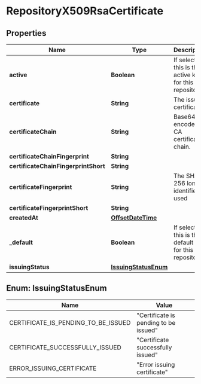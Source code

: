 
# RepositoryX509RsaCertificate

## Properties
Name | Type | Description | Notes
------------ | ------------- | ------------- | -------------
**active** | **Boolean** | If selected this is the active key for this repository. |  [optional]
**certificate** | **String** | The issued certificate. |  [optional]
**certificateChain** | **String** | Base64 encoded CA certificate chain. |  [optional]
**certificateChainFingerprint** | **String** |  |  [optional]
**certificateChainFingerprintShort** | **String** |  |  [optional]
**certificateFingerprint** | **String** | The SHA-256 long identifier used |  [optional]
**certificateFingerprintShort** | **String** |  |  [optional]
**createdAt** | [**OffsetDateTime**](OffsetDateTime.md) |  |  [optional]
**_default** | **Boolean** | If selected this is the default key for this repository. |  [optional]
**issuingStatus** | [**IssuingStatusEnum**](#IssuingStatusEnum) |  |  [optional]


<a name="IssuingStatusEnum"></a>
## Enum: IssuingStatusEnum
Name | Value
---- | -----
CERTIFICATE_IS_PENDING_TO_BE_ISSUED | &quot;Certificate is pending to be issued&quot;
CERTIFICATE_SUCCESSFULLY_ISSUED | &quot;Certificate successfully issued&quot;
ERROR_ISSUING_CERTIFICATE | &quot;Error issuing certificate&quot;



